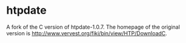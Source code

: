 htpdate
=======

A fork of the C version of htpdate-1.0.7. The homepage of the original version is http://www.vervest.org/fiki/bin/view/HTP/DownloadC.
